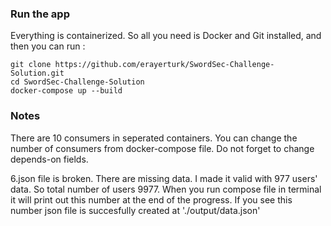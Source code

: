 ### Run the app

Everything is containerized. So all you need is Docker and Git installed, and then you can run :

```
git clone https://github.com/erayerturk/SwordSec-Challenge-Solution.git
cd SwordSec-Challenge-Solution
docker-compose up --build
```


### Notes

There are 10 consumers in seperated containers. You can change the number of consumers from docker-compose file. Do not forget to change depends-on fields.

6.json file is broken. There are missing data. I made it valid with 977 users' data. So total number of users 9977. When you run compose file in terminal it will print out this number at the end of the progress. If you see this number json file is succesfully created at './output/data.json'